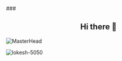         
###<h2 align="center">Hi there 👋</h2>
![MasterHead]( <img align="center" src="[https://streak-stats.demolab.com?user=lokesh-5050](https://images.unsplash.com/photo-1484417894907-623942c8ee29?ixlib=rb-4.0.3&ixid=MnwxMjA3fDB8MHxwaG90by1wYWdlfHx8fGVufDB8fHx8&auto=format&fit=crop&w=1632&q=80)" alt="lokesh-5050" /> )

<p><img align="center" src="https://streak-stats.demolab.com?user=lokesh-5050" alt="lokesh-5050" /></p>


